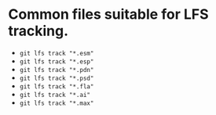 # Common files suitable for LFS tracking.
* `git lfs track "*.esm"`
* `git lfs track "*.esp"`
* `git lfs track "*.pdn"`
* `git lfs track "*.psd"`
* `git lfs track "*.fla"`
* `git lfs track "*.ai"`
* `git lfs track "*.max"`
